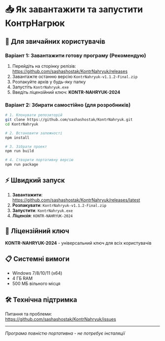 # 📥 Як завантажити та запустити КонтрНагрюк

## 🎯 Для звичайних користувачів

### Варіант 1: Завантажити готову програму (Рекомендую)
1. Перейдіть на сторінку релізів: https://github.com/sashashostak/KontrNahryuk/releases
2. Завантажте останню версію `KontrNahryuk-v1.1.2-Final.zip`
3. Розпакуйте архів у будь-яку папку
4. Запустіть `KontrNahryuk.exe`
5. Введіть ліцензійний ключ: **KONTR-NAHRYUK-2024**

### Варіант 2: Збирати самостійно (для розробників)
```bash
# 1. Клонувати репозиторій
git clone https://github.com/sashashostak/KontrNahryuk.git
cd KontrNahryuk

# 2. Встановити залежності
npm install

# 3. Зібрати проект
npm run build

# 4. Створити портативну версію
npm run package
```

## ⚡ Швидкий запуск
1. **Завантажити**: https://github.com/sashashostak/KontrNahryuk/releases/latest
2. **Розпакувати**: `KontrNahryuk-v1.1.2-Final.zip`
3. **Запустити**: `KontrNahryuk.exe`
4. **Ліцензія**: `KONTR-NAHRYUK-2024`

## 🔑 Ліцензійний ключ
**KONTR-NAHRYUK-2024** - універсальний ключ для всіх користувачів

## 📋 Системні вимоги
- Windows 7/8/10/11 (x64)
- 4 ГБ RAM
- 500 МБ вільного місця

## 🛠️ Технічна підтримка
Питання та проблеми: https://github.com/sashashostak/KontrNahryuk/issues

---
*Програма повністю портативна - не потребує інсталяції*